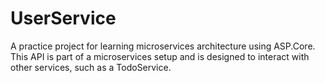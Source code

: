 # UserService

A practice project for learning microservices architecture using ASP.Core.
This API is part of a microservices setup and is designed to interact with other services, such as a TodoService.
